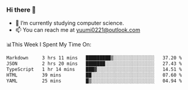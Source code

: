 ### Hi there 👋

- 📕 I’m currently studying computer science.
- 📫 You can reach me at yuumi0221@outlook.com


📊This Week I Spent My Time On:
<!--START_SECTION:waka-->

```txt
Markdown     3 hrs 11 mins   █████████▒░░░░░░░░░░░░░░░   37.20 %
JSON         2 hrs 20 mins   ███████░░░░░░░░░░░░░░░░░░   27.43 %
TypeScript   1 hr 14 mins    ███▓░░░░░░░░░░░░░░░░░░░░░   14.51 %
HTML         39 mins         ██░░░░░░░░░░░░░░░░░░░░░░░   07.60 %
YAML         25 mins         █▒░░░░░░░░░░░░░░░░░░░░░░░   04.94 %
```

<!--END_SECTION:waka-->

<!--
**Yuumi0221/Yuumi0221** is a ✨ _special_ ✨ repository because its `README.md` (this file) appears on your GitHub profile.

Here are some ideas to get you started:

- 🔭 I’m currently working on ...
- 🌱 I’m currently learning ...
- 👯 I’m looking to collaborate on ...
- 🤔 I’m looking for help with ...
- 💬 Ask me about ...
- 📫 How to reach me: ...
- 😄 Pronouns: ...
- ⚡ Fun fact: ...
-->

